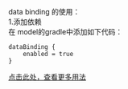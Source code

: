 data binding  的使用：<br>
1.添加依赖<br>
在 model的gradle中添加如下代码：<br>
```
dataBinding {
    enabled = true
}
```
[点击此处，查看更多用法](http://imtianx.cn/2016/09/10/using-DataBinding/)
